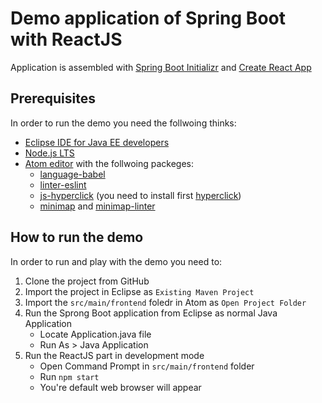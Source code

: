# Demo application of Spring Boot with ReactJS

Application is assembled with [Spring Boot Initializr](https://start.spring.io/) and [Create React App](https://github.com/facebookincubator/create-react-app)

## Prerequisites

In order to run the demo you need the follwoing thinks:
- [Eclipse IDE for Java EE developers](https://www.eclipse.org/downloads/eclipse-packages/)
- [Node.js LTS](https://nodejs.org/en/)
- [Atom editor](https://atom.io/) with the follwoing packeges:
    - [language-babel](https://atom.io/packages/language-babel)
    - [linter-eslint](https://atom.io/packages/linter-eslint)
    - [js-hyperclick](https://atom.io/packages/js-hyperclick) (you need to install first [hyperclick](https://atom.io/packages/hyperclick))
    - [minimap](https://atom.io/packages/minimap) and [minimap-linter](https://atom.io/packages/minimap-linter)

## How to run the demo
In order to run and play with the demo you need to:
1. Clone the project from GitHub
2. Import the project in Eclipse as `Existing Maven Project`
3. Import the  `src/main/frontend` foledr in Atom as `Open Project Folder`
4. Run the Sprong Boot application from Eclipse as normal Java Application
    - Locate Application.java file
    - Run As > Java Application
5. Run the ReactJS part in development mode
    - Open Command Prompt in `src/main/frontend` folder
    - Run `npm start`
    - You're default web browser will appear
